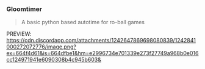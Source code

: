 ### Gloomtimer

> A basic python based autotime for ro-ball games

PREVIEW:
https://cdn.discordapp.com/attachments/1242647869698080839/1242841000272072776/image.png?ex=664f4d61&is=664dfbe1&hm=e2996734e701339e273f27749a968b0e016cc124971941e6090308b4c945b603&
